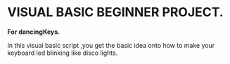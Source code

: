# VISUAL BASIC BEGINNER PROJECT.

**For dancingKeys.**

In this visual basic script ,you get the basic idea onto how to make your keyboard led blinking like disco lights.
